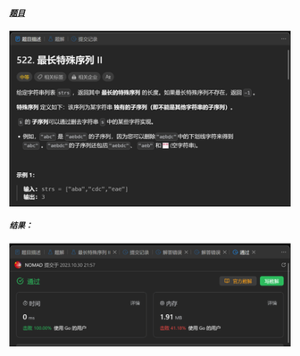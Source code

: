 ##### [题目](https://leetcode.cn/problems/longest-uncommon-subsequence-ii/description/)
![pic](img.png)
##### 结果：
![pic](result.png)